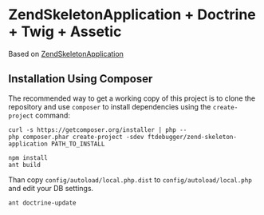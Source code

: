 ZendSkeletonApplication + Doctrine + Twig + Assetic
===================================================

Based on [ZendSkeletonApplication](https://github.com/zendframework/ZendSkeletonApplication)


Installation Using Composer
---------------------------

The recommended way to get a working copy of this project is to clone the repository
and use `composer` to install dependencies using the `create-project` command:

    curl -s https://getcomposer.org/installer | php --
    php composer.phar create-project -sdev ftdebugger/zend-skeleton-application PATH_TO_INSTALL

    npm install
    ant build

Than copy `config/autoload/local.php.dist` to `config/autoload/local.php` and edit your DB settings.

    ant doctrine-update